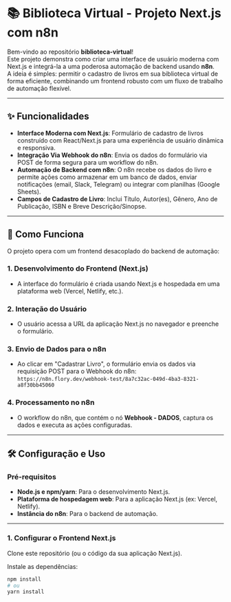 # 📚 Biblioteca Virtual - Projeto Next.js com n8n

Bem-vindo ao repositório **biblioteca-virtual**!  
Este projeto demonstra como criar uma interface de usuário moderna com Next.js e integrá-la a uma poderosa automação de backend usando **n8n**.  
A ideia é simples: permitir o cadastro de livros em sua biblioteca virtual de forma eficiente, combinando um frontend robusto com um fluxo de trabalho de automação flexível.

---

## ✨ Funcionalidades

- **Interface Moderna com Next.js**: Formulário de cadastro de livros construído com React/Next.js para uma experiência de usuário dinâmica e responsiva.
- **Integração Via Webhook do n8n**: Envia os dados do formulário via POST de forma segura para um workflow do n8n.
- **Automação de Backend com n8n**: O n8n recebe os dados do livro e permite ações como armazenar em um banco de dados, enviar notificações (email, Slack, Telegram) ou integrar com planilhas (Google Sheets).
- **Campos de Cadastro de Livro**: Inclui Título, Autor(es), Gênero, Ano de Publicação, ISBN e Breve Descrição/Sinopse.

---

## 🚀 Como Funciona

O projeto opera com um frontend desacoplado do backend de automação:

### 1. Desenvolvimento do Frontend (Next.js)

- A interface do formulário é criada usando Next.js e hospedada em uma plataforma web (Vercel, Netlify, etc.).

### 2. Interação do Usuário

- O usuário acessa a URL da aplicação Next.js no navegador e preenche o formulário.

### 3. Envio de Dados para o n8n

- Ao clicar em "Cadastrar Livro", o formulário envia os dados via requisição POST para o Webhook do n8n:  
  `https://n8n.flory.dev/webhook-test/8a7c32ac-049d-4ba3-8321-a8f30bb45060`

### 4. Processamento no n8n

- O workflow do n8n, que contém o nó **Webhook - DADOS**, captura os dados e executa as ações configuradas.

---

## 🛠️ Configuração e Uso

### Pré-requisitos

- **Node.js e npm/yarn**: Para o desenvolvimento Next.js.
- **Plataforma de hospedagem web**: Para a aplicação Next.js (ex: Vercel, Netlify).
- **Instância do n8n**: Para o backend de automação.

---

### 1. Configurar o Frontend Next.js

Clone este repositório (ou o código da sua aplicação Next.js).

Instale as dependências:

```bash
npm install
# ou
yarn install
```
